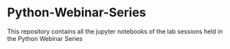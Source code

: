 # Python-Webinar-Series
This repository contains all the jupyter notebooks of the lab sessions held in the Python Webinar Series
